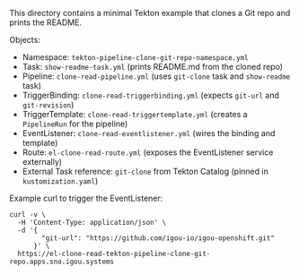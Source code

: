 This directory contains a minimal Tekton example that clones a Git repo and prints the README.

Objects:
- Namespace: `tekton-pipeline-clone-git-repo-namespace.yml`
- Task: `show-readme-task.yml` (prints README.md from the cloned repo)
- Pipeline: `clone-read-pipeline.yml` (uses `git-clone` task and `show-readme` task)
- TriggerBinding: `clone-read-triggerbinding.yml` (expects `git-url` and `git-revision`)
- TriggerTemplate: `clone-read-triggertemplate.yml` (creates a `PipelineRun` for the pipeline)
- EventListener: `clone-read-eventlistener.yml` (wires the binding and template)
- Route: `el-clone-read-route.yml` (exposes the EventListener service externally)
- External Task reference: `git-clone` from Tekton Catalog (pinned in `kustomization.yaml`)

Example curl to trigger the EventListener:

```
curl -v \
  -H 'Content-Type: application/json' \
  -d '{
        "git-url": "https://github.com/igou-io/igou-openshift.git"
      }' \
  https://el-clone-read-tekton-pipeline-clone-git-repo.apps.sno.igou.systems
```